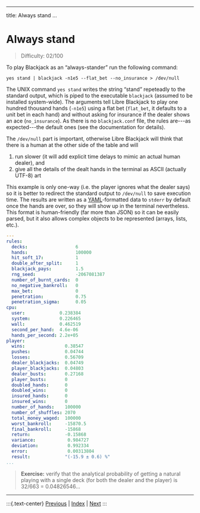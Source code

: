 
---
title: Always stand
...

# Always stand

> Difficulty: 02/100

To play Blackjack as an “always-stander” run the following command:

```terminal
yes stand | blackjack -n1e5 --flat_bet --no_insurance > /dev/null
```

The UNIX command `yes stand` writes the string “stand” repeteadly to the standard output, which is piped to the executable `blackjack` (assumed to be installed system-wide). The arguments tell Libre Blackjack to play one hundred thousand hands (`-n1e5`) using a flat bet (`flat_bet`, it defaults to a unit bet in each hand) and without asking for insurance if the dealer shows an ace (`no_insurance`). As there is no `blackjack.conf` file, the rules are---as expected---the default ones (see the documentation for details).

The `/dev/null` part is important, otherwise Libre Blackjack will think that there is a human at the other side of the table and will

  1. run slower (it will add explicit time delays to mimic an actual human dealer), and
  2. give all the details of the dealt hands in the terminal as ASCII (actually UTF-8) art

This example is only one-way (i.e. the player ignores what the dealer says) so it is better to redirect the standard output to `/dev/null` to save execution time. The results are written as a [YAML](http://yaml.org/)-formatted data to `stderr` by default once the hands are over, so they will show up in the terminal nevertheless. This format is human-friendly (far more than JSON) so it can be easily parsed, but it also allows complex objects to be represented (arrays, lists, etc.).


```yaml
---
rules:
  decks:                  6
  hands:                  100000
  hit_soft_17:            1
  double_after_split:     1
  blackjack_pays:         1.5
  rng_seed:               -2067081387
  number_of_burnt_cards:  0
  no_negative_bankroll:   0
  max_bet:                0
  penetration:            0.75
  penetration_sigma:      0.05
cpu:
  user:             0.238384
  system:           0.226465
  wall:             0.462519
  second_per_hand:  4.6e-06
  hands_per_second: 2.2e+05
player: 
  wins:               0.38547
  pushes:             0.04744
  losses:             0.56709
  dealer_blackjacks:  0.04749
  player_blackjacks:  0.04803
  dealer_busts:       0.27168
  player_busts:       0
  doubled_hands:      0
  doubled_wins:       0
  insured_hands:      0
  insured_wins:       0
  number_of_hands:    100000
  number_of_shuffles: 2070
  total_money_waged:  100000
  worst_bankroll:     -15870.5
  final_bankroll:     -15868
  return:             -0.15868
  variance:            0.984727
  deviation:           0.992334
  error:               0.00313804
  result:             "(-15.9 ± 0.6) %"
...

```

> **Exercise:** verify that the analytical probability of getting a natural playing with a single deck (for both the dealer and the player) is 32/663 = 0.04826546...

-------
:::{.text-center}
[Previous](../00-internal) | [Index](../) | [Next](../05-no-bust)
:::
